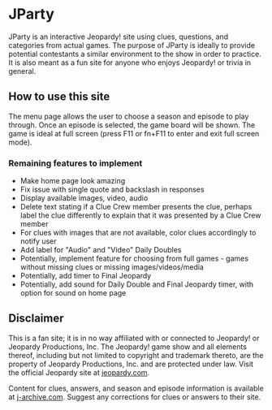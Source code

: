 # JParty

JParty is an interactive Jeopardy! site using clues, questions, and categories from actual games. The purpose of JParty is ideally to provide potential contestants a similar environment to the show in order to practice. It is also meant as a fun site for anyone who enjoys Jeopardy! or trivia in general.

## How to use this site

The menu page allows the user to choose a season and episode to play through. Once an episode is selected, the game board will be shown. The game is ideal at full screen (press F11 or fn+F11 to enter and exit full screen mode). 

### Remaining features to implement
- Make home page look amazing
- Fix issue with single quote and backslash in responses
- Display available images, video, audio
- Delete text stating if a Clue Crew member presents the clue, perhaps label the clue differently to explain that it was presented by a Clue Crew member
- For clues with images that are not available, color clues accordingly to notify user
- Add label for "Audio" and "Video" Daily Doubles
- Potentially, implement feature for choosing from full games - games without missing clues or missing images/videos/media
- Potentially, add timer to Final Jeopardy
- Potentially, add sound for Daily Double and Final Jeopardy timer, with option for sound on home page

## Disclaimer

This is a fan site; it is in no way affiliated with or connected to Jeopardy! or Jeopardy Productions, Inc. The Jeopardy! game show and all elements thereof, including but not limited to copyright and trademark thereto, are the property of Jeopardy Productions, Inc. and are protected under law. Visit the official Jeopardy site at [jeopardy.com](https://www.jeopardy.com/).

Content for clues, answers, and season and episode information is available at [j-archive.com](http://www.j-archive.com/). Suggest any corrections for clues or answers to their site.


